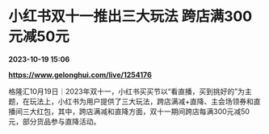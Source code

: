 # 小红书双十一推出三大玩法 跨店满300元减50元

**2023-10-19 15:06**

**https://www.gelonghui.com/live/1254176**

格隆汇10月19日｜2023年双十一，小红书买买节以“看直播，买到挑好的”为主题，在玩法上，小红书为用户提供了三大玩法，跨店满减+直降、主会场领券和直播间三大红包，其中，跨店满减和直降方面，双十一期间跨店每满300元减50元，部分货品参与直降活动。